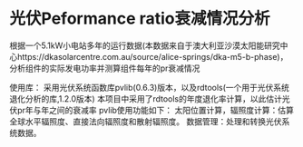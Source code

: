 光伏Peformance ratio衰减情况分析<br>
=========
根据一个5.1kW小电站多年的运行数据(本数据来自于澳大利亚沙漠太阳能研究中心https://dkasolarcentre.com.au/source/alice-springs/dka-m5-b-phase)，分析组件的实际发电功率并测算组件每年的pr衰减情况

使用库：
采用光伏系统函数库pvlib(0.6.3)版本，以及rdtools(一个用于光伏系统退化分析的库,1.2.0版本)
本项目中采用了rdtools的年度退化率计算，以此估计光伏pr年与年之间的衰减率
pvlib使用功能如下：
太阳位置计算，辐照度计算：估算全球水平辐照度、直接法向辐照度和散射辐照度。
数据管理：处理和转换光伏系统数据。

